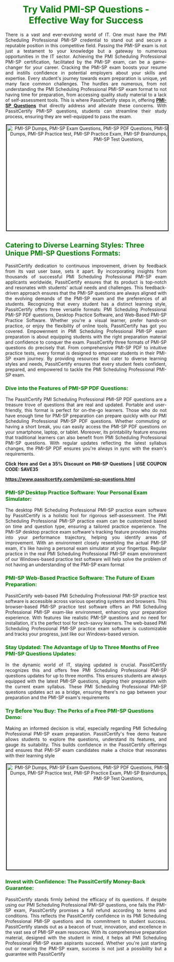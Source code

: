 <h1 style="text-align: center;"><strong><span style="display:block; color:Green; #AED6F1; ">Try Valid PMI-SP Questions - Effective Way for Success</span></strong></h1>

<p style="text-align: justify;">There is a vast and ever-evolving world of IT. One must have the PMI Scheduling Professional PMI-SP credential to stand out and secure a reputable position in this competitive field. Passing the PMI-SP exam is not just a testament to your knowledge but a gateway to numerous opportunities in the IT sector. Achieving the PMI Scheduling Professional PMI-SP certification, facilitated by the PMI-SP exam, can be a game-changer for your career. Cracking the PMI-SP exam boosts your resume and instills confidence in potential employers about your skills and expertise. Every student's journey towards exam preparation is unique, yet many face common challenges. The hurdles are numerous, from not understanding the PMI Scheduling Professional PMI-SP exam format to not having time for preparation, from accessing quality study material to a lack of self-assessment tools. This is where PassitCertify steps in, offering <a href="https://www.passitcertify.com/pmi/pmi-sp-questions.html"><strong>PMI-SP Questions</strong></a> that directly address and alleviate these concerns. With PassitCertify PMI-SP questions, students can streamline their study process, ensuring they are well-equipped to pass the exam.</p>

<p style="text-align: center;"><img alt="PMI-SP Dumps, PMI-SP Exam Questions, PMI-SP PDF Questions, PMI-SP PDF Dumps, PMI-SP Exam Dumps, PMI-SP Practice test, PMI-SP Practice Exam, PMI-SP Braindumps, PMI-SP Practice Questions, PMI-SP Test Questions," src="https://i.imgur.com/Y6Q6Ja9.jpeg/TWc1Fxk/4.jpg/hJ7dIY5.jpeg/RYZZ1AT.jpeg/TJ0bphj.jpeg" style="height: 329px; width: 700px; border-width: 2px; border-style: solid; margin: 2px;" /></p>

<h2><strong><span style="display:block; color:Green; #AED6F1; ">Catering to Diverse Learning Styles: Three Unique PMI-SP Questions Formats:</span></strong></h2>

<p style="text-align: justify;">PassitCertify dedication to continuous improvement, driven by feedback from its vast user base, sets it apart. By incorporating insights from thousands of successful PMI Scheduling Professional PMI-SP exam applicants worldwide, PassitCertify ensures that its product is top-notch and resonates with students' actual needs and challenges. This feedback-driven approach ensures that the PMI-SP questions are always aligned with the evolving demands of the PMI-SP exam and the preferences of all students. Recognizing that every student has a distinct learning style, PassitCertify offers three versatile formats: PMI Scheduling Professional PMI-SP PDF questions, Desktop Practice Software, and Web-Based PMI-SP Practice Software. Whether you're a visual learner, prefer hands-on practice, or enjoy the flexibility of online tools, PassitCertify has got you covered. Empowerment in PMI Scheduling Professional PMI-SP exam preparation is about equipping students with the right preparation material and confidence to conquer the exam. PassitCertify three formats of PMI-SP questions do precisely that. From comprehensive PMI-SP PDF to intuitive practice tests, every format is designed to empower students in their PMI-SP exam journey. By providing resources that cater to diverse learning styles and needs, PassitCertify ensures that every student feels confident, prepared, and empowered to tackle the PMI Scheduling Professional PMI-SP exam.</p>

<h3><strong><span style="display:block; color:Green; #AED6F1; ">Dive into the Features of PMI-SP PDF Questions:</span></strong></h3>

<p style="text-align: justify;">The PassitCertify PMI Scheduling Professional PMI-SP PDF questions are a treasure trove of questions that are real and updated. Portable and user-friendly, this format is perfect for on-the-go learners. Those who do not have enough time for PMI-SP preparation can prepare quickly with our PMI Scheduling Professional PMI-SP PDF questions. Whether commuting or having a short break, you can easily access the PMI-SP PDF questions on your smartphone, laptop, or tablet. Moreover, its printability feature ensures that traditional learners can also benefit from PMI Scheduling Professional PMI-SP questions. With regular updates reflecting the latest syllabus changes, the PMI-SP PDF ensures you're always in sync with the exam's requirements.</p>

<p style="text-align: justify;"><strong>Click Here and Get a 35% Discount on PMI-SP Questions | USE COUPON CODE: SAVE35</strong></p>

<p style="text-align: justify;"><a href="https://www.passitcertify.com/pmi/pmi-sp-questions.html"><strong>https://www.passitcertify.com/pmi/pmi-sp-questions.html</strong></a></p>

<h3><strong><span style="display:block; color:Green; #AED6F1; ">PMI-SP Desktop Practice Software: Your Personal Exam Simulator:</span></strong></h3>

<p style="text-align: justify;">The desktop PMI Scheduling Professional PMI-SP practice exam software by PassitCertify is a holistic tool for rigorous self-assessment. The PMI Scheduling Professional PMI-SP practice exam can be customized based on time and question type, ensuring a tailored practice experience. The PMI-SP desktop practice exam software's tracking feature provides insights into your performance trajectory, helping you identify areas of improvement. With an environment closely resembling the actual PMI-SP exam, it's like having a personal exam simulator at your fingertips. Regular practice in the real PMI Scheduling Professional PMI-SP exam environment of our Windows-based practice test software will help solve the problem of not having an understanding of the PMI-SP exam format</p>

<h3><strong><span style="display:block; color:Green; #AED6F1; ">PMI-SP Web-Based Practice Software: The Future of Exam Preparation:</span></strong></h3>

<p style="text-align: justify;">PassitCertify web-based PMI Scheduling Professional PMI-SP practice test software is accessible across various operating systems and browsers. This browser-based PMI-SP practice test software offers an PMI Scheduling Professional PMI-SP exam-like environment, enhancing your preparation experience. With features like realistic PMI-SP questions and no need for installation, it's the perfect tool for tech-savvy learners. The web-based PMI Scheduling Professional PMI-SP practice exam software is customizable and tracks your progress, just like our Windows-based version.</p>

<h3><strong><span style="display:block; color:Green; #AED6F1; ">Stay Updated: The Advantage of Up to Three Months of Free PMI-SP Questions Updates:</span></strong></h3>

<p style="text-align: justify;">In the dynamic world of IT, staying updated is crucial. PassitCertify recognizes this and offers free PMI Scheduling Professional PMI-SP questions updates for up to three months. This ensures students are always equipped with the latest PMI-SP questions, aligning their preparation with the current exam syllabus. These PMI Scheduling Professional PMI-SP questions updates act as a bridge, ensuring there's no gap between your preparation and the PMI-SP exam's requirements</p>

<h3><strong><span style="display:block; color:Green; #AED6F1; ">Try Before You Buy: The Perks of a Free PMI-SP Questions Demo:</span></strong></h3>

<p style="text-align: justify;">Making an informed decision is vital, especially regarding PMI Scheduling Professional PMI-SP exam preparation. PassitCertify's free demo feature allows students to explore the questions, understand its features, and gauge its suitability. This builds confidence in the PassitCertify offerings and ensures that PMI-SP exam candidates make a choice that resonates with their learning style</p>

<p style="text-align: center;"><a href="https://www.passitcertify.com/pmi/pmi-sp-questions.html"><img alt="PMI-SP Dumps, PMI-SP Exam Questions, PMI-SP PDF Questions, PMI-SP PDF Dumps, PMI-SP Exam Dumps, PMI-SP Practice test, PMI-SP Practice Exam, PMI-SP Braindumps, PMI-SP Practice Questions, PMI-SP Test Questions," src="https://i.imgur.com/g8YboqM.jpeg/Y6Q6Ja9.jpeg/TWc1Fxk/4.jpg/hJ7dIY5.jpeg/RYZZ1AT.jpeg/TJ0bphj.jpeg" style="height: 329px; width: 700px; border-width: 2px; border-style: solid; margin: 2px;" /></a></p>

<h3><strong><span style="display:block; color:Green; #AED6F1; ">Invest with Confidence: The PassitCertify Money-Back Guarantee:</span></strong></h3>

<p style="text-align: justify;">PassitCertify stands firmly behind the efficacy of its questions. If despite using our PMI Scheduling Professional PMI-SP questions, one fails the PMI-SP exam, PassitCertify promises a full refund according to terms and conditions. This reflects the PassitCertify confidence in its PMI Scheduling Professional PMI-SP questions and its commitment to student success. PassitCertify stands out as a beacon of trust, innovation, and excellence in the vast sea of PMI-SP exam resources. With its comprehensive preparation material, designed with the student in mind, it helps all PMI Scheduling Professional PMI-SP exam aspirants succeed. Whether you're just starting out or nearing the PMI-SP exam, success is not just a possibility but a guarantee with PassitCertify</p>
